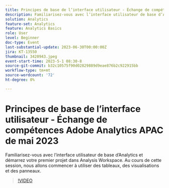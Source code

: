 ```yaml
---
title: Principes de base de l’interface utilisateur - Échange de compétences Adobe Analytics APAC de mai 2023
description: Familiarisez-vous avec l’interface utilisateur de base d’Analytics et démarrez votre premier projet dans Analysis Workspace. Au cours de cette session, nous allons commencer à utiliser des tableaux, des visualisations et des panneaux.
solution: Analytics
feature-set: Analytics
feature: Analytics Basics
role: User
level: Beginner
doc-type: Event
last-substantial-update: 2023-06-30T00:00:00Z
jira: KT-13550
thumbnail: 3420943.jpeg
event-start-time: 2023-5-1 08:30-8
source-git-commit: b32c10575f90d02829889d9eae876b2c922915bb
workflow-type: tm+mt
source-wordcount: '72'
ht-degree: 0%

---
```



# Principes de base de l’interface utilisateur - Échange de compétences Adobe Analytics APAC de mai 2023

Familiarisez-vous avec l’interface utilisateur de base d’Analytics et démarrez votre premier projet dans Analysis Workspace. Au cours de cette session, nous allons commencer à utiliser des tableaux, des visualisations et des panneaux.

>[!VIDEO](https://video.tv.adobe.com/v/3420943/?learn=on)
